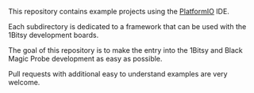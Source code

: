This repository contains example projects using the [PlatformIO](http://platformio.org) IDE.

Each subdirectory is dedicated to a framework that can be used with the 1Bitsy development boards.

The goal of this repository is to make the entry into the 1Bitsy and Black Magic Probe development as easy as possible.

Pull requests with additional easy to understand examples are very welcome.
